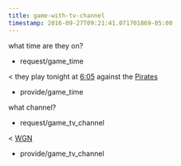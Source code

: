 ```yaml
---
title: game-with-tv-channel
timestamp: 2016-09-27T09:21:41.071701869-05:00
---
```


what time are they on?
* request/game_time

< they play tonight at [6:05](time/game) against the [Pirates](team#opponent)
* provide/game_time

what channel?
* request/game_tv_channel

< [WGN](tv_channel)
* provide/game_tv_channel
